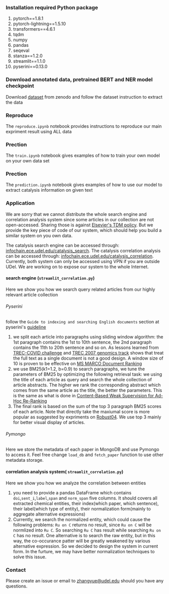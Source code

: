 
### Installation required Python package

1. pytorch==1.8.1
2. pytorch-lightning==1.5.10
2. transformers==4.6.1
3. tqdm
4. numpy
5. pandas
5. seqeval
6. stanza==1.2.0
7. streamlit==1.1.0
8. pyserini==0.13.0


### Download annotated data, pretrained BERT and NER model checkpoint
Download [dataset](https://zenodo.org/record/6533264#.YnqkmhPMKdY) from zenodo and follow the dataset instruction to extract the data

### Reproduce
The `reproduce.ipynb` notebook provides instructions to reproduce our main expriment result using ALL data

### Prection
The `train.ipynb` notebook gives examples of how to train your own model on your own data set

### Prection
The `prediction.ipynb`  notebook gives examples of how to use our model to extract catalysis information on given text

### Application
We are sorry that we cannot distribute the whole search engine and correlation analysis system since some articles in our collection are not open-accessed. Sharing those is against [Elsevier's TDM policy](https://www.elsevier.com/about/policies/text-and-data-mining/text-and-data-mining-faq). But we provide the key piece of code of our system, which should help you build a similar system on you own data.

The catalysis search engine can be accessed through: [infochain.ece.udel.edu/catalysis_search](http://infochain.ece.udel.edu/catalysis_search). The catalysis correlation analysis can be accessed through: [infochain.ece.udel.edu/catalysis_correlation](http://infochain.ece.udel.edu/catalysis_correlation). 
Currently, both system can only be accessed using VPN if you are outside UDel. We are working on to expose our system to the whole Internet.

#### search engine (`streamlit_correlation.py`)
Here we show you how we search query related articles from our highly relevant article collection
###### Pyserini
follow the `Guide to indexing and searching English documents` section at pyserini's [guideline](https://github.com/castorini/pyserini/#sparse-indexes)
1. we split each article into paragraphs using sliding window algorithm: the 1st paragraph contains the 1st to 10th sentence, the 2nd paragraph contains the 11th to 20th sentence and so on. As lessons learned from [TREC-COVID challenge](https://github.com/castorini/anserini/blob/master/docs/experiments-cord19.md) and [TREC 2007 genomics track](https://bmcbioinformatics.biomedcentral.com/articles/10.1186/1471-2105-10-46) shows that treat the full text as a single document is not a good design. A window size of 10 is proven to be effective on [MS MARCO Document Ranking](https://arxiv.org/pdf/2101.05667.pdf)
2. we use BM25(k1=1.2, b=0.9) to search paragraphs, we tune the parameters of BM25 by optimizing the following retrieval task: we using the title of each article as query and search the whole collection of article abstracts. The higher we rank the corresponding abstract which comes from the same article as the title, the better the parameters. This is the same as what is done in [Content-Based Weak Supervision for Ad-Hoc Re-Ranking
](https://arxiv.org/abs/1707.00189)
3. The final rank is based on the sum of the top 3 paragraph BM25 scores of each article. Note that directly take the maxiumal score is more popular as suggested by expriments on [Robust04](https://arxiv.org/pdf/1905.09217.pdf). We use top 3 mainly for better visual display of articles.

###### Pymongo
Here we store the metadata of each paper in MongoDB and use Pymongo to access it. Feel free change `load_db` and `fetch_paper` function to use other metadata storage.

#### correlation analysis system( `streamlit_correlation.py`)
Here we show you how we analyze the correlation between entities
1. you need to provide a pandas DataFrame which contains `doi`,`sent_i`,`label`,`span` and `norm_span` five columns. It should covers all extracted chemical entities, their index(which paper, which sentence), their label(which type of entity), their normalization form(mainly to aggregate alternative expressions)
2. Currently, we search the normalized entity, which could cause the following problems: `Ru on C` returns no result, since `Ru on C` will be normlized into `Ru C`. So searching `Ru C` has result while searching `Ru on C` has no result. One alternative is to search the raw entity, but in this way, the co-occurance patter will be greatly weakened by various alternative expression. So we decided to design the system in current form. In the furture, we may have better normalization techniques to solve this issue. 



### Contact
Please create an issue or email to [zhangyue@udel.edu](mailto:zhangyue@udel.edu) should you have any questions.

